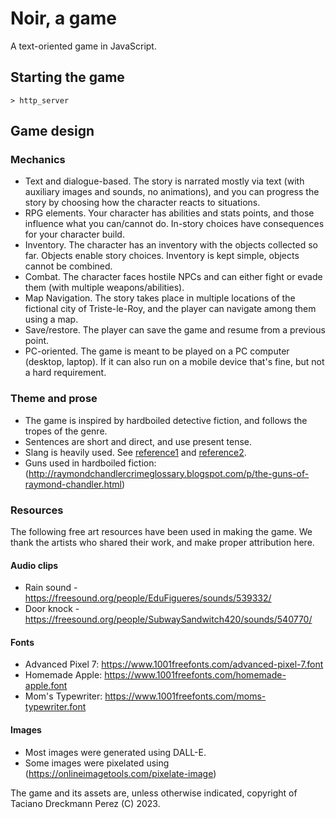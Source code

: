# Noir, a game
A text-oriented game in JavaScript.

## Starting the game

```
> http_server
```

## Game design

### Mechanics

- Text and dialogue-based. The story is narrated mostly via text (with auxiliary images and sounds, no animations), and you can progress the story by choosing how the character reacts to situations.
- RPG elements. Your character has abilities and stats points, and those influence what you can/cannot do. In-story choices have consequences for your character build.
- Inventory. The character has an inventory with the objects collected so far. Objects enable story choices. Inventory is kept simple, objects cannot be combined.
- Combat. The character faces hostile NPCs and can either fight or evade them (with multiple weapons/abilities).
- Map Navigation. The story takes place in multiple locations of the fictional city of Triste-le-Roy, and the player can navigate among them using a map.
- Save/restore. The player can save the game and resume from a previous point.
- PC-oriented. The game is meant to be played on a PC computer (desktop, laptop). If it can also run on a mobile device that's fine, but not a hard requirement.

### Theme and prose

- The game is inspired by hardboiled detective fiction, and follows the tropes of the genre.
- Sentences are short and direct, and use present tense.
- Slang is heavily used. See [reference1](https://www.miskatonic.org/slang.html) and [reference2](http://www.classiccrimefiction.com/hardboiled-slang.htm).
- Guns used in hardboiled fiction: (http://raymondchandlercrimeglossary.blogspot.com/p/the-guns-of-raymond-chandler.html)

### Resources

The following free art resources have been used in making the game. We thank the artists who shared their work, and make proper attribution here.

#### Audio clips

- Rain sound - https://freesound.org/people/EduFigueres/sounds/539332/
- Door knock - https://freesound.org/people/SubwaySandwitch420/sounds/540770/

#### Fonts

- Advanced Pixel 7: https://www.1001freefonts.com/advanced-pixel-7.font
- Homemade Apple: https://www.1001freefonts.com/homemade-apple.font
- Mom's Typewriter: https://www.1001freefonts.com/moms-typewriter.font

#### Images

- Most images were generated using DALL-E.
- Some images were pixelated using (https://onlineimagetools.com/pixelate-image)

The game and its assets are, unless otherwise indicated, copyright of Taciano Dreckmann Perez (C) 2023.